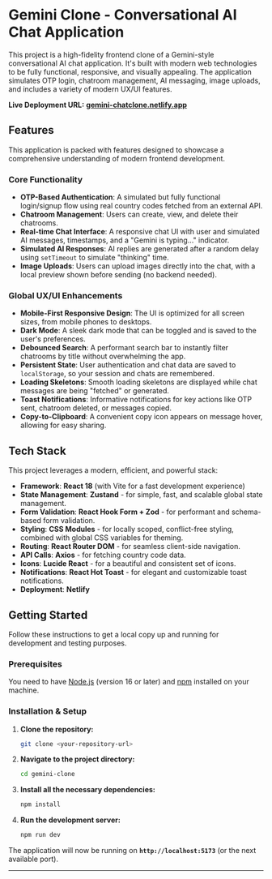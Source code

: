 

# Gemini Clone - Conversational AI Chat Application

This project is a high-fidelity frontend clone of a Gemini-style conversational AI chat application. It's built with modern web technologies to be fully functional, responsive, and visually appealing. The application simulates OTP login, chatroom management, AI messaging, image uploads, and includes a variety of modern UX/UI features.

**Live Deployment URL:** **[gemini-chatclone.netlify.app](https://www.google.com/search?q=https://gemini-chatclone.netlify.app/)**

## Features

This application is packed with features designed to showcase a comprehensive understanding of modern frontend development.

### **Core Functionality**

  - **OTP-Based Authentication**: A simulated but fully functional login/signup flow using real country codes fetched from an external API.
  - **Chatroom Management**: Users can create, view, and delete their chatrooms.
  - **Real-time Chat Interface**: A responsive chat UI with user and simulated AI messages, timestamps, and a "Gemini is typing..." indicator.
  - **Simulated AI Responses**: AI replies are generated after a random delay using `setTimeout` to simulate "thinking" time.
  - **Image Uploads**: Users can upload images directly into the chat, with a local preview shown before sending (no backend needed).

### **Global UX/UI Enhancements**

  - **Mobile-First Responsive Design**: The UI is optimized for all screen sizes, from mobile phones to desktops.
  - **Dark Mode**: A sleek dark mode that can be toggled and is saved to the user's preferences.
  - **Debounced Search**: A performant search bar to instantly filter chatrooms by title without overwhelming the app.
  - **Persistent State**: User authentication and chat data are saved to `localStorage`, so your session and chats are remembered.
  - **Loading Skeletons**: Smooth loading skeletons are displayed while chat messages are being "fetched" or generated.
  - **Toast Notifications**: Informative notifications for key actions like OTP sent, chatroom deleted, or messages copied.
  - **Copy-to-Clipboard**: A convenient copy icon appears on message hover, allowing for easy sharing.

## Tech Stack

This project leverages a modern, efficient, and powerful stack:

  - **Framework**: **React 18** (with Vite for a fast development experience)
  - **State Management**: **Zustand** - for simple, fast, and scalable global state management.
  - **Form Validation**: **React Hook Form + Zod** - for performant and schema-based form validation.
  - **Styling**: **CSS Modules** - for locally scoped, conflict-free styling, combined with global CSS variables for theming.
  - **Routing**: **React Router DOM** - for seamless client-side navigation.
  - **API Calls**: **Axios** - for fetching country code data.
  - **Icons**: **Lucide React** - for a beautiful and consistent set of icons.
  - **Notifications**: **React Hot Toast** - for elegant and customizable toast notifications.
  - **Deployment**: **Netlify**

## Getting Started

Follow these instructions to get a local copy up and running for development and testing purposes.

### **Prerequisites**

You need to have [Node.js](https://nodejs.org/) (version 16 or later) and [npm](https://www.npmjs.com/) installed on your machine.

### **Installation & Setup**

1.  **Clone the repository:**

    ```bash
    git clone <your-repository-url>
    ```

2.  **Navigate to the project directory:**

    ```bash
    cd gemini-clone
    ```

3.  **Install all the necessary dependencies:**

    ```bash
    npm install
    ```

4.  **Run the development server:**

    ```bash
    npm run dev
    ```

The application will now be running on **`http://localhost:5173`** (or the next available port).

-----
